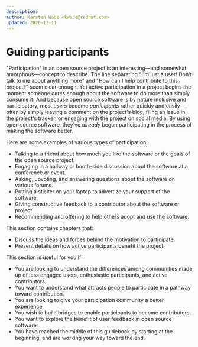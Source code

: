 ```yaml
---
description: 
author: Karsten Wade <kwade@redhat.com>
updated: 2020-12-11
---
```


# Guiding participants

"Participation" in an open source project is an interesting—and somewhat amorphous—concept to describe.
The line separating "I'm just a user! Don't talk to me about anything more" and "How can I help contribute to this project?" seem clear enough.
Yet active participation in a project begins the moment someone cares enough about the software to do more than simply consume it.
And because open source software is by nature inclusive and participatory, most *users* become *participants* rather quickly and easily—often by simply leaving a comment on the project's blog, filing an issue in the project's tracker, or engaging with the project on social media.
By using open source software, they've *already* begun participating in the process of making the software better.

Here are some examples of various types of participation:

* Talking to a friend about how much you like the software or the goals of the open source project.
* Engaging in a hallway or booth-side discussion about the software at a conference or event.
* Asking, upvoting, and answering questions about the software on various forums.
* Putting a sticker on your laptop to advertize your support of the software.
* Giving constructive feedback to a contributor about the software or project.
* Recommending and offering to help others adopt and use the software.

This section contains chapters that:

* Discuss the ideas and forces behind the motivation to participate.
* Present details on how active participants benefit the project.

This section is useful for you if:

* You are looking to understand the differences among communities made up of less engaged users, enthusiastic participants, and active contributors.
* You want to understand what attracts people to participate in a pathway toward contribution.
* You are looking to give your participation community a better experience.
* You wish to build bridges to enable participants to become contributors.
* You want to explore the benefit of user feedback in open source software. 
* You have reached the middle of this guidebook by starting at the beginning, and are working your way toward the end.